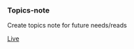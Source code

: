 ### Topics-note 

Create topics note for future needs/reads

[Live](https://akhtarvahid.github.io/topics-note/)